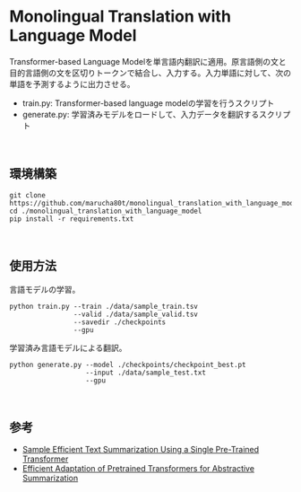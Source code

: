 # Monolingual Translation with Language Model

Transformer-based Language Modelを単言語内翻訳に適用。原言語側の文と目的言語側の文を区切りトークン<SEP>で結合し、入力する。入力単語に対して、次の単語を予測するように出力させる。

- train.py: Transformer-based language modelの学習を行うスクリプト
- generate.py: 学習済みモデルをロードして、入力データを翻訳するスクリプト

<br>



## 環境構築

```python3
git clone https://github.com/marucha80t/monolingual_translation_with_language_model.git
cd ./monolingual_translation_with_language_model
pip install -r requirements.txt
```

<br>



## 使用方法

言語モデルの学習。

```python3
python train.py --train ./data/sample_train.tsv
                --valid ./data/sample_valid.tsv
                --savedir ./checkpoints
                --gpu
```

学習済み言語モデルによる翻訳。

```python3
python generate.py --model ./checkpoints/checkpoint_best.pt
                   --input ./data/sample_test.txt
                   --gpu
```

<br>



## 参考

- [Sample Efficient Text Summarization Using a Single Pre-Trained Transformer](https://arxiv.org/abs/1905.08836)
- [Efficient Adaptation of Pretrained Transformers for Abstractive Summarization](https://arxiv.org/abs/1906.00138)